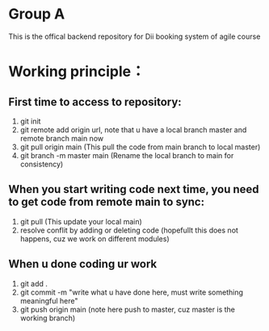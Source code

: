 # Group A
This is the offical backend repository for Dii booking system of agile course

# Working principle：

## First time to access to repository:
1. git init 
2. git remote add origin url, note that u have a local branch master and remote branch main now
3. git pull origin main (This pull the code from main branch to local master)
4. git branch -m master main (Rename the local branch to main for consistency)

## When you start writing code next time, you need to get code from remote main to sync:
1. git pull (This update your local main)
2. resolve conflit by adding or deleting code (hopefullt this does not happens, cuz we work on different modules)

## When u done coding ur work
1. git add .
2. git commit -m "write what u have done here, must write something meaningful here"
3. git push origin main  (note here push to master, cuz master is the working branch)
